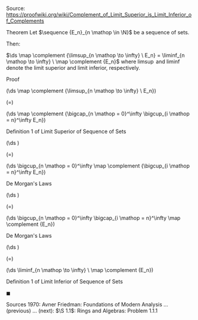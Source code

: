 # 

Source: https://proofwiki.org/wiki/Complement_of_Limit_Superior_is_Limit_Inferior_of_Complements

Theorem
Let $\sequence {E_n}_{n \mathop \in \N}$ be a sequence of sets.

Then:

$\ds \map \complement {\limsup_{n \mathop \to \infty} \ E_n} = \liminf_{n \mathop \to \infty} \ \map \complement {E_n}$
where $\limsup$ and $\liminf$ denote the limit superior and limit inferior, respectively.


Proof













\(\ds \map \complement {\limsup_{n \mathop \to \infty} \ E_n}\)

\(=\)







\(\ds \map \complement {\bigcap_{n \mathop = 0}^\infty \bigcup_{i \mathop = n}^\infty E_n}\)





Definition 1 of Limit Superior of Sequence of Sets














\(\ds \)

\(=\)







\(\ds \bigcup_{n \mathop = 0}^\infty \map \complement {\bigcup_{i \mathop = n}^\infty E_n}\)





De Morgan's Laws














\(\ds \)

\(=\)







\(\ds \bigcup_{n \mathop = 0}^\infty \bigcap_{i \mathop = n}^\infty \map \complement {E_n}\)





De Morgan's Laws














\(\ds \)

\(=\)







\(\ds \liminf_{n \mathop \to \infty} \ \map \complement {E_n}\)





Definition 1 of Limit Inferior of Sequence of Sets



$\blacksquare$


Sources
1970: Avner Friedman: Foundations of Modern Analysis ... (previous) ... (next): $\S 1.1$: Rings and Algebras: Problem $1.1.1$




